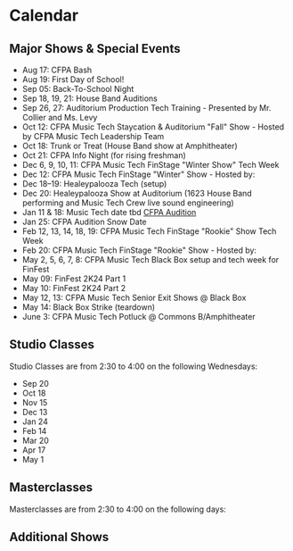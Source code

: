 # Calendar


## Major Shows & Special Events

- Aug 17: CFPA Bash
- Aug 19: First Day of School!
- Sep 05: Back-To-School Night
- Sep 18, 19, 21: House Band Auditions
- Sep 26, 27: Auditorium Production Tech Training - Presented by Mr. Collier and Ms. Levy
- Oct 12: CFPA Music Tech Staycation & Auditorium "Fall" Show - Hosted by CFPA Music Tech Leadership Team
- Oct 18: Trunk or Treat (House Band show at Amphitheater)
- Oct 21: CFPA Info Night (for rising freshman)
- Dec 6, 9, 10, 11: CFPA Music Tech FinStage "Winter Show" Tech Week
- Dec 12: CFPA Music Tech FinStage "Winter" Show - Hosted by:
- Dec 18–19: Healeypalooza Tech (setup)
- Dec 20: Healeypalooza Show at Auditorium (1623 House Band performing and Music Tech Crew live sound engineering)
- Jan 11 & 18: Music Tech date tbd [CFPA Audition](https://colganhs.pwcs.edu/cfpa/auditions/) 
- Jan 25: CFPA Audition Snow Date
- Feb 12, 13, 14, 18, 19: CFPA Music Tech FinStage "Rookie" Show Tech Week
- Feb 20: CFPA Music Tech FinStage "Rookie" Show - Hosted by:
- May 2, 5, 6, 7, 8: CFPA Music Tech Black Box setup and tech week for FinFest
- May 09: FinFest 2K24 Part 1
- May 10: FinFest 2K24 Part 2
- May 12, 13: CFPA Music Tech Senior Exit Shows @ Black Box
- May 14: Black Box Strike (teardown)
- June 3: CFPA Music Tech Potluck @ Commons B/Amphitheater

## Studio Classes

Studio Classes are from 2:30 to 4:00 on the following Wednesdays:

- Sep 20
- Oct 18
- Nov 15
- Dec 13
- Jan 24
- Feb 14
- Mar 20
- Apr 17
- May 1

## Masterclasses

Masterclasses are from 2:30 to 4:00 on the following days:


## Additional Shows

